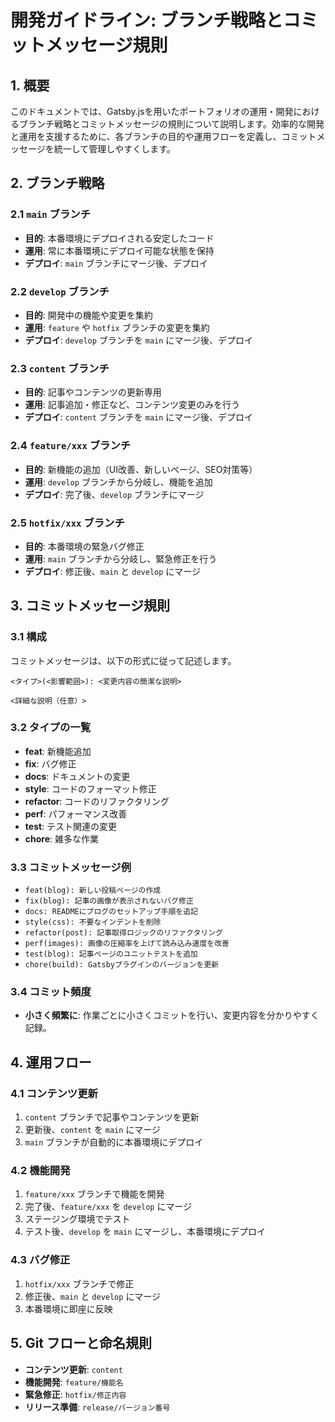 # 開発ガイドライン: ブランチ戦略とコミットメッセージ規則

## 1. 概要
このドキュメントでは、Gatsby.jsを用いたポートフォリオの運用・開発におけるブランチ戦略とコミットメッセージの規則について説明します。効率的な開発と運用を支援するために、各ブランチの目的や運用フローを定義し、コミットメッセージを統一して管理しやすくします。

## 2. ブランチ戦略

### 2.1 `main` ブランチ
- **目的**: 本番環境にデプロイされる安定したコード
- **運用**: 常に本番環境にデプロイ可能な状態を保持
- **デプロイ**: `main` ブランチにマージ後、デプロイ

### 2.2 `develop` ブランチ
- **目的**: 開発中の機能や変更を集約
- **運用**: `feature` や `hotfix` ブランチの変更を集約
- **デプロイ**: `develop` ブランチを `main` にマージ後、デプロイ

### 2.3 `content` ブランチ
- **目的**: 記事やコンテンツの更新専用
- **運用**: 記事追加・修正など、コンテンツ変更のみを行う
- **デプロイ**: `content` ブランチを `main` にマージ後、デプロイ

### 2.4 `feature/xxx` ブランチ
- **目的**: 新機能の追加（UI改善、新しいページ、SEO対策等）
- **運用**: `develop` ブランチから分岐し、機能を追加
- **デプロイ**: 完了後、`develop` ブランチにマージ

### 2.5 `hotfix/xxx` ブランチ
- **目的**: 本番環境の緊急バグ修正
- **運用**: `main` ブランチから分岐し、緊急修正を行う
- **デプロイ**: 修正後、`main` と `develop` にマージ

## 3. コミットメッセージ規則

### 3.1 構成
コミットメッセージは、以下の形式に従って記述します。

```
<タイプ>(<影響範囲>): <変更内容の簡潔な説明>

<詳細な説明（任意）>
```

### 3.2 タイプの一覧
- **feat**: 新機能追加
- **fix**: バグ修正
- **docs**: ドキュメントの変更
- **style**: コードのフォーマット修正
- **refactor**: コードのリファクタリング
- **perf**: パフォーマンス改善
- **test**: テスト関連の変更
- **chore**: 雑多な作業

### 3.3 コミットメッセージ例
- `feat(blog): 新しい投稿ページの作成`
- `fix(blog): 記事の画像が表示されないバグ修正`
- `docs: READMEにブログのセットアップ手順を追記`
- `style(css): 不要なインデントを削除`
- `refactor(post): 記事取得ロジックのリファクタリング`
- `perf(images): 画像の圧縮率を上げて読み込み速度を改善`
- `test(blog): 記事ページのユニットテストを追加`
- `chore(build): Gatsbyプラグインのバージョンを更新`

### 3.4 コミット頻度
- **小さく頻繁に**: 作業ごとに小さくコミットを行い、変更内容を分かりやすく記録。

## 4. 運用フロー

### 4.1 コンテンツ更新
1. `content` ブランチで記事やコンテンツを更新
2. 更新後、`content` を `main` にマージ
3. `main` ブランチが自動的に本番環境にデプロイ

### 4.2 機能開発
1. `feature/xxx` ブランチで機能を開発
2. 完了後、`feature/xxx` を `develop` にマージ
3. ステージング環境でテスト
4. テスト後、`develop` を `main` にマージし、本番環境にデプロイ

### 4.3 バグ修正
1. `hotfix/xxx` ブランチで修正
2. 修正後、`main` と `develop` にマージ
3. 本番環境に即座に反映

## 5. Git フローと命名規則
- **コンテンツ更新**: `content`
- **機能開発**: `feature/機能名`
- **緊急修正**: `hotfix/修正内容`
- **リリース準備**: `release/バージョン番号`